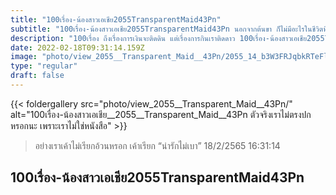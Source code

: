```yaml
---
title: "100เรื่อง-น้องสาวเอเชีย2055TransparentMaid43Pn"
subtitle: "100เรื่อง-น้องสาวเอเชีย2055TransparentMaid43Pn นอกจากต้นขา ก็ไม่มีอะไรในชีวิตที่มั่นคงเลย"
description: "100เรื่อง ถึงเรื่องการเงินจะติดดิน แต่เรื่องการกินเราติดดาว 100เรื่อง-น้องสาวเอเชีย2055TransparentMaid43Pn 18/2/2565 16:31:14"
date: 2022-02-18T09:31:14.159Z
image: "photo/view_2055__Transparent_Maid__43Pn/2055_14_b3W3FRJqbkRTeFlSoLgD.jpg"
type: "regular"
draft: false
---
```


{{< foldergallery src="photo/view_2055__Transparent_Maid__43Pn/" alt="100เรื่อง-น้องสาวเอเชีย__2055__Transparent_Maid__43Pn ตัวจริงเราไม่ตรงปกหรอกนะ เพราะเราไม่ใช่หนังสือ" >}}


> อย่างเราเค้าไม่เรียกอ้วนหรอก เค้าเรียก “น่ารักไม่เบา” 18/2/2565 16:31:14

## 100เรื่อง-น้องสาวเอเชีย2055TransparentMaid43Pn
